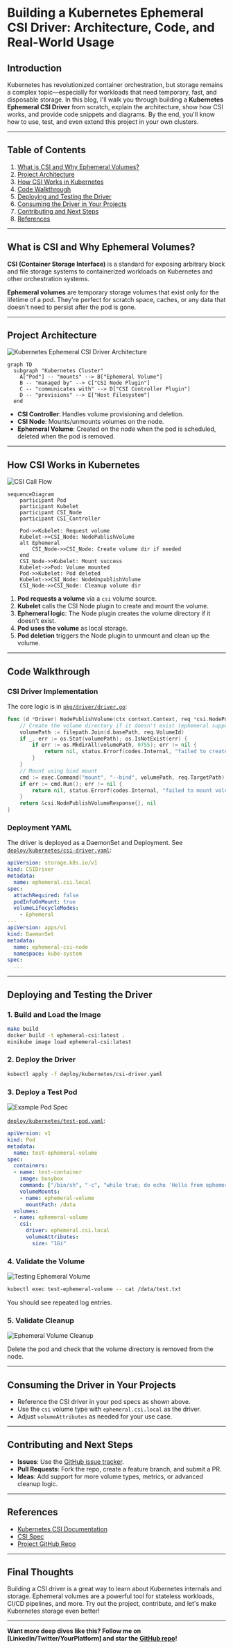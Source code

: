 # Building a Kubernetes Ephemeral CSI Driver: Architecture, Code, and Real-World Usage

## Introduction

Kubernetes has revolutionized container orchestration, but storage remains a complex topic—especially for workloads that need temporary, fast, and disposable storage. In this blog, I'll walk you through building a **Kubernetes Ephemeral CSI Driver** from scratch, explain the architecture, show how CSI works, and provide code snippets and diagrams. By the end, you'll know how to use, test, and even extend this project in your own clusters.

---

## Table of Contents

1. [What is CSI and Why Ephemeral Volumes?](#what-is-csi-and-why-ephemeral-volumes)
2. [Project Architecture](#project-architecture)
3. [How CSI Works in Kubernetes](#how-csi-works-in-kubernetes)
4. [Code Walkthrough](#code-walkthrough)
5. [Deploying and Testing the Driver](#deploying-and-testing-the-driver)
6. [Consuming the Driver in Your Projects](#consuming-the-driver-in-your-projects)
7. [Contributing and Next Steps](#contributing-and-next-steps)
8. [References](#references)

---

## What is CSI and Why Ephemeral Volumes?

**CSI (Container Storage Interface)** is a standard for exposing arbitrary block and file storage systems to containerized workloads on Kubernetes and other orchestration systems.

**Ephemeral volumes** are temporary storage volumes that exist only for the lifetime of a pod. They're perfect for scratch space, caches, or any data that doesn't need to persist after the pod is gone.

---

## Project Architecture

![Kubernetes Ephemeral CSI Driver Architecture](images/ephemeral-csi-architecture.png)

```mermaid
graph TD
  subgraph "Kubernetes Cluster"
    A["Pod"] -- "mounts" --> B["Ephemeral Volume"]
    B -- "managed by" --> C["CSI Node Plugin"]
    C -- "communicates with" --> D["CSI Controller Plugin"]
    D -- "provisions" --> E["Host Filesystem"]
  end
```

- **CSI Controller**: Handles volume provisioning and deletion.
- **CSI Node**: Mounts/unmounts volumes on the node.
- **Ephemeral Volume**: Created on the node when the pod is scheduled, deleted when the pod is removed.

---

## How CSI Works in Kubernetes

![CSI Call Flow](images/csi-call-flow.png)

```mermaid
sequenceDiagram
    participant Pod
    participant Kubelet
    participant CSI_Node
    participant CSI_Controller

    Pod->>Kubelet: Request volume
    Kubelet->>CSI_Node: NodePublishVolume
    alt Ephemeral
        CSI_Node->>CSI_Node: Create volume dir if needed
    end
    CSI_Node->>Kubelet: Mount success
    Kubelet->>Pod: Volume mounted
    Pod->>Kubelet: Pod deleted
    Kubelet->>CSI_Node: NodeUnpublishVolume
    CSI_Node->>CSI_Node: Cleanup volume dir
```

1. **Pod requests a volume** via a `csi` volume source.
2. **Kubelet** calls the CSI Node plugin to create and mount the volume.
3. **Ephemeral logic**: The Node plugin creates the volume directory if it doesn't exist.
4. **Pod uses the volume** as local storage.
5. **Pod deletion** triggers the Node plugin to unmount and clean up the volume.

---

## Code Walkthrough

### CSI Driver Implementation

The core logic is in [`pkg/driver/driver.go`](https://github.com/chinnareddy578/kubernetes-ephemeral-csi/blob/main/pkg/driver/driver.go):

```go
func (d *Driver) NodePublishVolume(ctx context.Context, req *csi.NodePublishVolumeRequest) (*csi.NodePublishVolumeResponse, error) {
    // Create the volume directory if it doesn't exist (ephemeral support)
    volumePath := filepath.Join(d.basePath, req.VolumeId)
    if _, err := os.Stat(volumePath); os.IsNotExist(err) {
        if err := os.MkdirAll(volumePath, 0755); err != nil {
            return nil, status.Errorf(codes.Internal, "failed to create volume directory: %v", err)
        }
    }
    // Mount using bind mount
    cmd := exec.Command("mount", "--bind", volumePath, req.TargetPath)
    if err := cmd.Run(); err != nil {
        return nil, status.Errorf(codes.Internal, "failed to mount volume: %v", err)
    }
    return &csi.NodePublishVolumeResponse{}, nil
}
```

### Deployment YAML

The driver is deployed as a DaemonSet and Deployment. See [`deploy/kubernetes/csi-driver.yaml`](https://github.com/chinnareddy578/kubernetes-ephemeral-csi/blob/main/deploy/kubernetes/csi-driver.yaml):

```yaml
apiVersion: storage.k8s.io/v1
kind: CSIDriver
metadata:
  name: ephemeral.csi.local
spec:
  attachRequired: false
  podInfoOnMount: true
  volumeLifecycleModes:
    - Ephemeral
---
apiVersion: apps/v1
kind: DaemonSet
metadata:
  name: ephemeral-csi-node
  namespace: kube-system
spec:
  ...
```

---

## Deploying and Testing the Driver

### 1. Build and Load the Image

```bash
make build
docker build -t ephemeral-csi:latest .
minikube image load ephemeral-csi:latest
```

### 2. Deploy the Driver

```bash
kubectl apply -f deploy/kubernetes/csi-driver.yaml
```

### 3. Deploy a Test Pod

![Example Pod Spec](images/example-pod-spec.png)

[`deploy/kubernetes/test-pod.yaml`](https://github.com/chinnareddy578/kubernetes-ephemeral-csi/blob/main/deploy/kubernetes/test-pod.yaml):

```yaml
apiVersion: v1
kind: Pod
metadata:
  name: test-ephemeral-volume
spec:
  containers:
  - name: test-container
    image: busybox
    command: ["/bin/sh", "-c", "while true; do echo 'Hello from ephemeral volume' >> /data/test.txt; sleep 5; done"]
    volumeMounts:
    - name: ephemeral-volume
      mountPath: /data
  volumes:
  - name: ephemeral-volume
    csi:
      driver: ephemeral.csi.local
      volumeAttributes:
        size: "1Gi"
```

### 4. Validate the Volume

![Testing Ephemeral Volume](images/testing-ephemeral-volume.png)

```bash
kubectl exec test-ephemeral-volume -- cat /data/test.txt
```

You should see repeated log entries.

### 5. Validate Cleanup

![Ephemeral Volume Cleanup](images/ephemeral-volume-cleanup.png)

Delete the pod and check that the volume directory is removed from the node.

---

## Consuming the Driver in Your Projects

- Reference the CSI driver in your pod specs as shown above.
- Use the `csi` volume type with `ephemeral.csi.local` as the driver.
- Adjust `volumeAttributes` as needed for your use case.

---

## Contributing and Next Steps

- **Issues**: Use the [GitHub issue tracker](https://github.com/chinnareddy578/kubernetes-ephemeral-csi/issues).
- **Pull Requests**: Fork the repo, create a feature branch, and submit a PR.
- **Ideas**: Add support for more volume types, metrics, or advanced cleanup logic.

---

## References

- [Kubernetes CSI Documentation](https://kubernetes.io/docs/concepts/storage/volumes/#csi)
- [CSI Spec](https://github.com/container-storage-interface/spec)
- [Project GitHub Repo](https://github.com/chinnareddy578/kubernetes-ephemeral-csi)

---

## Final Thoughts

Building a CSI driver is a great way to learn about Kubernetes internals and storage. Ephemeral volumes are a powerful tool for stateless workloads, CI/CD pipelines, and more. Try out the project, contribute, and let's make Kubernetes storage even better!

---

**Want more deep dives like this? Follow me on [LinkedIn/Twitter/YourPlatform] and star the [GitHub repo](https://github.com/chinnareddy578/kubernetes-ephemeral-csi)!** 